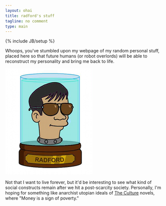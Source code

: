 ```yaml
---
layout: ohai
title: radford's stuff
tagline: no comment
type: main
---
```

{% include JB/setup %}

Whoops, you've stumbled upon my webpage of my random personal stuff, placed here so
that future humans (or robot overlords) will be able to reconstruct my
personality and bring me back to life.

<div>
<img class="fit" src="/assets/img/jarhead.png" />
</div>

Not that I want to live forever, but it'd be interesting to see what kind of
social constructs remain after we hit a post-scarcity society.  Personally, I'm
hoping for something like anarchist utopian ideals of [The Culture][1] novels,
where "Money is a sign of poverty."

[1]: http://en.wikipedia.org/wiki/The_Culture

